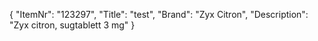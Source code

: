 {
  "ItemNr": "123297",
  "Title": "test",
  "Brand": "Zyx Citron",
  "Description": "Zyx citron, sugtablett 3 mg"
}